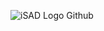 ![iSAD Logo Github](https://github.com/sirx2713/Compund-Assignment/assets/122817303/20614138-a008-4cb7-a7db-5b565632727c)
